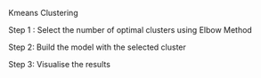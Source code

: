 Kmeans Clustering

Step 1 : Select the number of optimal clusters using Elbow Method

Step 2: Build the model with the selected cluster

Step 3: Visualise the results
